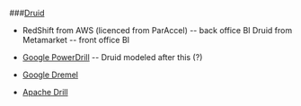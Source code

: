 ###[Druid](http://cdn.oreillystatic.com/en/assets/1/event/85/Beyond%20Hadoop_%20Fast%20Ad-Hoc%20Queries%20on%20Big%20Data%20Presentation.pdf)

- RedShift from AWS (licenced from ParAccel) -- back office BI
Druid from Metamarket -- front office BI

- [Google PowerDrill](http://vldb.org/pvldb/vol5/p1436_alexanderhall_vldb2012.pdf) -- Druid modeled after this (?)

- [Google Dremel](http://research.google.com/pubs/pub36632.html)
- [Apache Drill](https://en.wikipedia.org/wiki/Apache_Drill)
